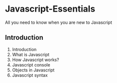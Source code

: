 # Javascript-Essentials
All you need to know when you are new to Javascript

## Introduction
1. Introduction
2. What is Javascript
3. How Javascript works?
4. Javascript console
5. Objects in Javascript
6. Javascript syntax

